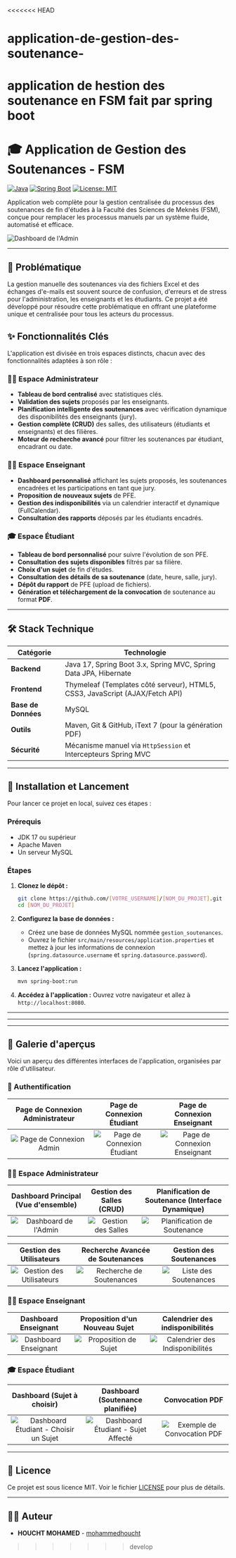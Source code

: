 <<<<<<< HEAD
# application-de-gestion-des-soutenance-
application de hestion des soutenance en FSM fait par spring boot  
=======
# 🎓 Application de Gestion des Soutenances - FSM

[![Java](https://img.shields.io/badge/Java-17-blue.svg)](https://www.java.com)
[![Spring Boot](https://img.shields.io/badge/Spring%20Boot-3.x-brightgreen.svg)](https://spring.io/projects/spring-boot)
[![License: MIT](https://img.shields.io/badge/License-MIT-yellow.svg)](https://opensource.org/licenses/MIT)

Application web complète pour la gestion centralisée du processus des soutenances de fin d'études à la Faculté des Sciences de Meknès (FSM), conçue pour remplacer les processus manuels par un système fluide, automatisé et efficace.

![][admin-dashboard]

---

## 🚀 Problématique

La gestion manuelle des soutenances via des fichiers Excel et des échanges d'e-mails est souvent source de confusion, d'erreurs et de stress pour l'administration, les enseignants et les étudiants. Ce projet a été développé pour résoudre cette problématique en offrant une plateforme unique et centralisée pour tous les acteurs du processus.

## ✨ Fonctionnalités Clés

L'application est divisée en trois espaces distincts, chacun avec des fonctionnalités adaptées à son rôle :

### 👨‍💼 Espace Administrateur
- **Tableau de bord centralisé** avec statistiques clés.
- **Validation des sujets** proposés par les enseignants.
- **Planification intelligente des soutenances** avec vérification dynamique des disponibilités des enseignants (jury).
- **Gestion complète (CRUD)** des salles, des utilisateurs (étudiants et enseignants) et des filières.
- **Moteur de recherche avancé** pour filtrer les soutenances par étudiant, encadrant ou date.

### 👨‍🏫 Espace Enseignant
- **Dashboard personnalisé** affichant les sujets proposés, les soutenances encadrées et les participations en tant que jury.
- **Proposition de nouveaux sujets** de PFE.
- **Gestion des indisponibilités** via un calendrier interactif et dynamique (FullCalendar).
- **Consultation des rapports** déposés par les étudiants encadrés.

### 🎓 Espace Étudiant
- **Tableau de bord personnalisé** pour suivre l'évolution de son PFE.
- **Consultation des sujets disponibles** filtrés par sa filière.
- **Choix d'un sujet** de fin d'études.
- **Consultation des détails de sa soutenance** (date, heure, salle, jury).
- **Dépôt du rapport** de PFE (upload de fichiers).
- **Génération et téléchargement de la convocation** de soutenance au format **PDF**.

---

## 🛠️ Stack Technique

| Catégorie      | Technologie                                                                  |
|----------------|------------------------------------------------------------------------------|
| **Backend**    | Java 17, Spring Boot 3.x, Spring MVC, Spring Data JPA, Hibernate             |
| **Frontend**   | Thymeleaf (Templates côté serveur), HTML5, CSS3, JavaScript (AJAX/Fetch API) |
| **Base de Données**| MySQL                                                                        |
| **Outils**     | Maven, Git & GitHub, iText 7 (pour la génération PDF)                         |
| **Sécurité**   | Mécanisme manuel via `HttpSession` et Intercepteurs Spring MVC                |

---

## 🏁 Installation et Lancement

Pour lancer ce projet en local, suivez ces étapes :

### Prérequis
- JDK 17 ou supérieur
- Apache Maven
- Un serveur MySQL

### Étapes
1.  **Clonez le dépôt :**
    ```bash
    git clone https://github.com/[VOTRE_USERNAME]/[NOM_DU_PROJET].git
    cd [NOM_DU_PROJET]
    ```
2.  **Configurez la base de données :**
    - Créez une base de données MySQL nommée `gestion_soutenances`.
    - Ouvrez le fichier `src/main/resources/application.properties` et mettez à jour les informations de connexion (`spring.datasource.username` et `spring.datasource.password`).
    
3.  **Lancez l'application :**
    ```bash
    mvn spring-boot:run
    ```
4.  **Accédez à l'application :**
    Ouvrez votre navigateur et allez à `http://localhost:8080`.

---
---

---

## 📸 Galerie d'aperçus

Voici un aperçu des différentes interfaces de l'application, organisées par rôle d'utilisateur.

### 🔑 Authentification
| Page de Connexion Administrateur  | Page de Connexion Étudiant | Page de Connexion Enseignant |
| :-----------------------: | :-----------------------: | :-----------------------: |
| ![][login-admin] | ![][login-etudiant] | ![][login-enseignant] |

### 👨‍💼 Espace Administrateur
| Dashboard Principal (Vue d'ensemble) | Gestion des Salles (CRUD) | Planification de Soutenance (Interface Dynamique) |
| :---: | :---: | :---: |
| ![][admin-dashboard] | ![][admin-salles] | ![][admin-planifier] |

| Gestion des Utilisateurs | Recherche Avancée de Soutenances | Gestion des Soutenances |
| :---: | :---: | :---: |
| ![][admin-utilisateurs] | ![][admin-recherche] | ![][admin-soutenances] |

### 👨‍🏫 Espace Enseignant
| Dashboard Enseignant | Proposition d'un Nouveau Sujet | Calendrier des indisponibilités |
| :---: | :---: | :---: |
| ![][enseignant-dashboard] | ![][enseignant-proposer] | ![][enseignant-calendrier] |

### 🎓 Espace Étudiant
| Dashboard (Sujet à choisir) | Dashboard (Soutenance planifiée) | Convocation PDF |
| :---: | :---: | :---: |
| ![][etudiant-choisir] | ![][etudiant-dashboard] | ![][etudiant-pdf] |

<!-- ====== DÉFINITION DES LIENS D'IMAGES (LI GHADI YKHEDMO) ====== -->
<!-- Remplacez les noms de fichiers par les vôtres s'ils sont différents -->

[login-admin]: aperçu/loginAdmin.png "Page de Connexion Admin"
[login-etudiant]: aperçu/loginEtudiant.png "Page de Connexion Étudiant"
[login-enseignant]: aperçu/loginEnseignant.png "Page de Connexion Enseignant"

[admin-dashboard]: aperçu/dashboardAdmin.png "Dashboard de l'Admin"
[admin-salles]: aperçu/gestionSalles.png "Gestion des Salles"
[admin-planifier]: aperçu/planifierSoutenance.png "Planification de Soutenance"
[admin-utilisateurs]: aperçu/gererEtilisateur.png "Gestion des Utilisateurs"
[admin-recherche]: aperçu/chercherSoutenance.png "Recherche de Soutenances"
[admin-soutenances]: aperçu/gestionSoutenance.png "Liste des Soutenances"

[enseignant-dashboard]: aperçu/dachboardEnseignant.png "Dashboard Enseignant"
[enseignant-proposer]: aperçu/proposerSujet.png "Proposition de Sujet"
[enseignant-calendrier]: aperçu/disponibilite.png "Calendrier des Indisponibilités"

[etudiant-choisir]: aperçu/choisirSujet.png "Dashboard Étudiant - Choisir un Sujet"
[etudiant-dashboard]: aperçu/dachboardEtudiant.jpg "Dashboard Étudiant - Sujet Affecté"
[etudiant-pdf]: aperçu/convocation.png "Exemple de Convocation PDF"
---
## 📜 Licence

Ce projet est sous licence MIT. Voir le fichier [LICENSE](LICENSE) pour plus de détails.

---

## 👨‍💻 Auteur
- **HOUCHT MOHAMED** - [mohammedhoucht](https://github.com/mohamedhou)
>>>>>>> develop
